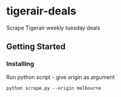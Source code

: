# tigerair-deals

Scrape Tigerair weekly tuesday deals

## Getting Started


### Installing

Run python script - give origin as argument

```
python scrape.py --origin melbourne
```
